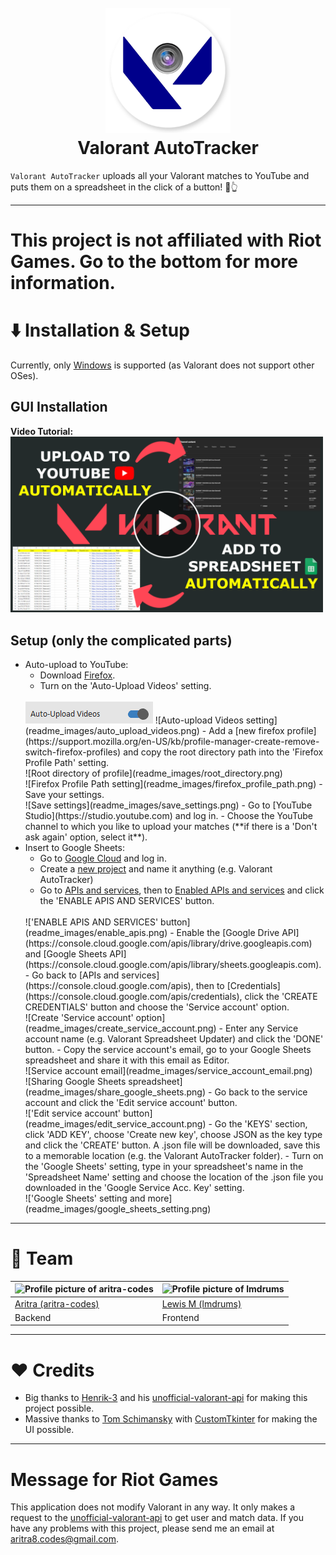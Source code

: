 <h1 align="center">
  <br>
  <img src="readme_images/logo.png" alt="Valorant AutoTracker logo" width="200">
  <br>
  Valorant AutoTracker
  <br>
</h1>

`Valorant AutoTracker` uploads all your Valorant matches to YouTube and puts them on a spreadsheet in the click of a button! 🔘👆

---

# This project is not affiliated with Riot Games. Go to the bottom for more information.

# ⬇️ Installation & Setup

Currently, only [Windows](https://www.microsoft.com/en-gb/windows) is supported (as Valorant does not support other OSes).

## GUI Installation

**Video Tutorial:**
<br/>
<img src="readme_images/video_thumbnail.png" alt="Valorant AutoTracker logo" width="500">

## Setup (only the complicated parts)

- Auto-upload to YouTube:
  - Download [Firefox](https://www.mozilla.org/en-US/firefox/new).
  - Turn on the 'Auto-Upload Videos' setting.
  <br/>
  <img src="readme_images/auto_upload_videos.png">
  ![Auto-upload Videos setting](readme_images/auto_upload_videos.png)
  - Add a [new firefox profile](https://support.mozilla.org/en-US/kb/profile-manager-create-remove-switch-firefox-profiles) and copy the root directory path into the 'Firefox Profile Path' setting.
  <br/>
  ![Root directory of profile](readme_images/root_directory.png)
  <br/>
  ![Firefox Profile Path setting](readme_images/firefox_profile_path.png)
  - Save your settings.
  <br/>
  ![Save settings](readme_images/save_settings.png)
  - Go to [YouTube Studio](https://studio.youtube.com) and log in.
  - Choose the YouTube channel to which you like to upload your matches (**if there is a 'Don't ask again' option, select it**).
- Insert to Google Sheets:
  - Go to [Google Cloud](https://console.cloud.google.com) and log in.
  - Create a [new project](https://console.cloud.google.com/projectcreate) and name it anything (e.g. Valorant AutoTracker)
  - Go to [APIs and services](https://console.cloud.google.com/apis), then to [Enabled APIs and services](https://console.cloud.google.com/apis/dashboard) and click the 'ENABLE APIS AND SERVICES' button.
  <br/>
  !['ENABLE APIS AND SERVICES' button](readme_images/enable_apis.png)
  - Enable the [Google Drive API](https://console.cloud.google.com/apis/library/drive.googleapis.com) and [Google Sheets API](https://console.cloud.google.com/apis/library/sheets.googleapis.com).
  - Go back to [APIs and services](https://console.cloud.google.com/apis), then to [Credentials](https://console.cloud.google.com/apis/credentials), click the 'CREATE CREDENTIALS' button and choose the 'Service account' option.
  <br/>
  ![Create 'Service account' option](readme_images/create_service_account.png)
  - Enter any Service account name (e.g. Valorant Spreadsheet Updater) and click the 'DONE' button.
  - Copy the service account's email, go to your Google Sheets spreadsheet and share it with this email as Editor.
  <br/>
  ![Service account email](readme_images/service_account_email.png)
  <br/>
  ![Sharing Google Sheets spreadsheet](readme_images/share_google_sheets.png)
  - Go back to the service account and click the 'Edit service account' button.
  <br/>
  !['Edit service account' button](readme_images/edit_service_account.png)
  - Go the 'KEYS' section, click 'ADD KEY', choose 'Create new key', choose JSON as the key type and click the 'CREATE' button. A .json file will be downloaded, save this to a memorable location (e.g. the Valorant AutoTracker folder).
  - Turn on the 'Google Sheets' setting, type in your spreadsheet's name in the 'Spreadsheet Name' setting and choose the location of the .json file you downloaded in the 'Google Service Acc. Key' setting.
  <br/>
  !['Google Sheets' setting and more](readme_images/google_sheets_setting.png)

---

# 💪 Team

<img src="https://github.com/aritra-codes.png" alt="Profile picture of aritra-codes" height="200"/> | <img src="https://github.com/lmdrums.png" alt="Profile picture of lmdrums" height="200"/>
---|---
[Aritra (aritra-codes)](https://github.com/aritra-codes) | [Lewis M (lmdrums)](https://github.com/lmdrums)
Backend | Frontend

---

# ❤️ Credits

- Big thanks to [Henrik-3](https://github.com/Henrik-3) and his [unofficial-valorant-api](https://github.com/Henrik-3/unofficial-valorant-api) for making this project possible.
- Massive thanks to [Tom Schimansky](https://github.com/TomSchimansky) with [CustomTkinter](https://github.com/TomSchimansky/CustomTkinter) for making the UI possible.

---

# Message for Riot Games

This application does not modify Valorant in any way. 
It only makes a request to the [unofficial-valorant-api](https://github.com/Henrik-3/unofficial-valorant-api) to get user and match data.
If you have any problems with this project, please send me an email at aritra8.codes@gmail.com.
